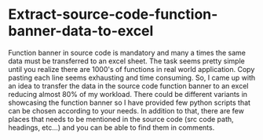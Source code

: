 # Extract-source-code-function-banner-data-to-excel
Function banner in source code is mandatory and many a times the same data must be transferred to an excel sheet. The task seems pretty simple until you realize there are 1000's of functions in real world application. Copy pasting each line seems exhausting and time consuming. So, I came up with an idea to transfer the data in the source code function banner to an excel reducing almost 80% of my workload. There could be different variants in showcasing the function banner so I have provided few python scripts that can be chosen according to your needs. In addition to that, there are few places that needs to be mentioned in the source code (src code path, headings, etc...) and you can be able to find them in comments. 
